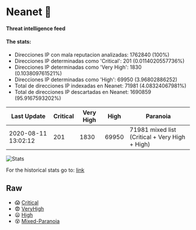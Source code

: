 # Neanet :hocho:
#### Threat intelligence feed
#### The stats:

- Direcciones IP con mala reputacion analizadas: 1762840 (100%)
- Direcciones IP determinadas como 'Critical':  201 (0.0114020557736%)
- Direcciones IP determinadas como 'Very High':  1830 (0.103809761521%)
- Direcciones IP determinadas como 'High':  69950 (3.96802886252)
- Total de direcciones IP indexadas en Neanet:  71981 (4.08324067981%)
- Total de direcciones IP descartadas en Neanet:  1690859 (95.9167593202%)

| Last Update | Critical | Very High | High | Paranoia |
| --- | --- | --- | --- | --- |
| 2020-08-11 13:02:12 | 201 | 1830 | 69950 | 71981 mixed list (Critical + Very High + High)|

![Stats](https://docs.google.com/spreadsheets/d/e/2PACX-1vSnaNMIXVabIpDJjufMlzH7poXnshF3mgd8Is1g9ytUEzVsP5my4Trn8f-xkoLLQ38xpL3HtmUexLo6/pubchart?oid=501124687&format=image)

For the historical stats go to: [link](/stats.csv)
## Raw
- :scream: [Critical](https://raw.githubusercontent.com/JavaGarcia/Neanet/master/blacklists/neanet_critical.txt)
- :fearful: [VeryHigh](https://raw.githubusercontent.com/JavaGarcia/Neanet/master/blacklists/neanet_veryHigh.txtt)
- :frowning: [High](https://raw.githubusercontent.com/JavaGarcia/Neanet/master/blacklists/neanet_high.txt)
- :dizzy_face: [Mixed-Paranoia](https://raw.githubusercontent.com/JavaGarcia/Neanet/master/blacklists/neanet_all.txt)






































































































